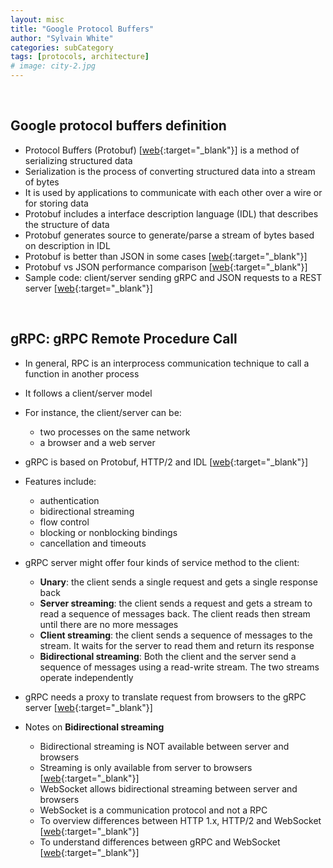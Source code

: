 ```yaml
---
layout: misc
title: "Google Protocol Buffers"
author: "Sylvain White"
categories: subCategory
tags: [protocols, architecture]
# image: city-2.jpg
---
```


<br/>

## Google protocol buffers definition

* Protocol Buffers (Protobuf) [[web](https://en.wikipedia.org/wiki/Protocol_Buffers){:target="_blank"}] is a method of serializing structured data
* Serialization is the process of converting structured data into a stream of bytes
* It is used by applications to communicate with each other over a wire or for storing data 
* Protobuf includes a interface description language (IDL) that describes the structure of data 
* Protobuf generates source to generate/parse a stream of bytes based on description in IDL
* Protobuf is better than JSON in some cases [[web](https://codeclimate.com/blog/choose-protocol-buffers/){:target="_blank"}]
* Protobuf vs JSON performance comparison [[web](https://auth0.com/blog/beating-json-performance-with-protobuf/){:target="_blank"}]
* Sample code: client/server sending gRPC and JSON requests to a REST server [[web](https://medium.com/swlh/supercharge-your-rest-apis-with-protobuf-b38d3d7a28d3){:target="_blank"}]

<br/>

## gRPC: gRPC Remote Procedure Call

* In general, RPC is an interprocess communication technique to call a function in another process
* It follows a client/server model
* For instance, the client/server can be:
    * two processes on the same network
    * a browser and a web server
* gRPC is based on Protobuf, HTTP/2 and IDL [[web](https://en.wikipedia.org/wiki/GRPC){:target="_blank"}]
* Features include:
    * authentication
    * bidirectional streaming
    * flow control
    * blocking or nonblocking bindings
    * cancellation and timeouts

* gRPC server might offer four kinds of service method to the client:
    * **Unary**: the client sends a single request and gets a single response back
    * **Server streaming**: the client sends a request and gets a stream to read a sequence of messages back. The client reads then stream until there are no more messages
    * **Client streaming**: the client sends a sequence of messages to the stream. It waits for the server to read them and return its response
    * **Bidirectional streaming**: Both the client and the server send a sequence of messages using a read-write stream. The two streams operate independently

* gRPC needs a proxy to translate request from browsers to the gRPC server [[web](https://grpc.io/blog/state-of-grpc-web/#the-grpc-web-spec){:target="_blank"}]
* Notes on **Bidirectional streaming**
    * Bidirectional streaming is NOT available between server and browsers
    * Streaming is only available from server to browsers [[web](https://grpc.io/blog/state-of-grpc-web/#feature-sets){:target="_blank"}]
    * WebSocket allows bidirectional streaming between server and browsers
    * WebSocket is a communication protocol and not a RPC
    * To overview differences between HTTP 1.x, HTTP/2 and WebSocket [[web](https://www.infoq.com/articles/websocket-and-http2-coexist/){:target="_blank"}]
    * To understand differences between gRPC and WebSocket [[web](https://news.ycombinator.com/item?id=17278363){:target="_blank"}]
    
    


